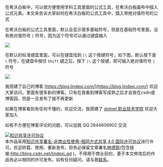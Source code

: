 
在希沃白板中，可以很方便使用学科工具里面的公式工具，在希沃白板画布中插入公式元素。本文来告诉大家如何在希沃白板的公式工具中，插入带绝对值符号的公式

<!--more-->


<!-- 发布 -->

在希沃白板的公式工具里面，默认会显示很多基础符号，但是在基础符号里面，没有绝对值符号 `|` 符号，因为这个符号可以通过键盘输入

<!-- ![](image/希沃白板如何在公式里面输入绝对值符号/希沃白板如何在公式里面输入绝对值符号0.png) -->

![](http://image.acmx.xyz/lindexi%2F2021413938291087.jpg)

在默认的标准键盘里面，可以在键盘找到 `|\` 这个按键符号，如下图。默认按下是 `\` 符号，在键盘中按住 `Shift` 键之后，按下 `|\` 这个按键，即可输入绝对值符号 `|` 符号

<!-- ![](image/希沃白板如何在公式里面输入绝对值符号/希沃白板如何在公式里面输入绝对值符号1.png) -->

![](http://image.acmx.xyz/lindexi%2F202141394037745.jpg)



我搭建了自己的博客 [https://blog.lindexi.com/](https://blog.lindexi.com/) 欢迎大家访问，里面有很多新的博客。只有在我看到博客写成熟之后才会放在csdn或博客园，但是一旦发布了就不再更新

如果在博客看到有任何不懂的，欢迎交流，我搭建了 [dotnet 职业技术学院](https://t.me/dotnet_campus) 欢迎大家加入

如有不方便在博客评论的问题，可以加我 QQ 2844808902 交流

<a rel="license" href="http://creativecommons.org/licenses/by-nc-sa/4.0/"><img alt="知识共享许可协议" style="border-width:0" src="https://licensebuttons.net/l/by-nc-sa/4.0/88x31.png" /></a><br />本作品采用<a rel="license" href="http://creativecommons.org/licenses/by-nc-sa/4.0/">知识共享署名-非商业性使用-相同方式共享 4.0 国际许可协议</a>进行许可。欢迎转载、使用、重新发布，但务必保留文章署名[林德熙](http://blog.csdn.net/lindexi_gd)(包含链接:http://blog.csdn.net/lindexi_gd )，不得用于商业目的，基于本文修改后的作品务必以相同的许可发布。如有任何疑问，请与我[联系](mailto:lindexi_gd@163.com)。